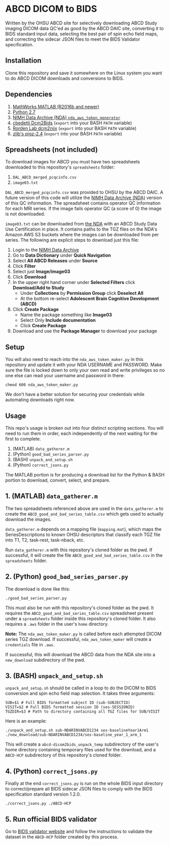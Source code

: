 # ABCD DICOM to BIDS

Written by the OHSU ABCD site for selectively downloading ABCD Study imaging DICOM data QC'ed as good by the ABCD DAIC site, converting it to BIDS standard input data, selecting the best pair of spin echo field maps, and correcting the sidecar JSON files to meet the BIDS Validator specification.

## Installation

Clone this repository and save it somewhere on the Linux system you want to do ABCD DICOM downloads and conversions to BIDS.

## Dependencies

1. [MathWorks MATLAB (R2016b and newer)](https://www.mathworks.com/products/matlab.html)
1. [Python 2.7](https://www.python.org/download/releases/2.7/)
1. [NIMH Data Archive (NDA) `nda_aws_token_generator`](https://github.com/NDAR/nda_aws_token_generator)
1. [cbedetti Dcm2Bids](https://github.com/cbedetti/Dcm2Bids) (`export` into your BASH `PATH` variable)
1. [Rorden Lab dcm2niix](https://github.com/rordenlab/dcm2niix) (`export` into your BASH `PATH` variable)
1. [zlib's pigz-2.4](https://zlib.net/pigz) (`export` into your BASH `PATH` variable)

## Spreadsheets (not included)

To download images for ABCD you must have two spreadsheets downloaded to this repository's `spreadsheets` folder:

1. `DAL_ABCD_merged_pcqcinfo.csv`
1. `image03.txt`

`DAL_ABCD_merged_pcqcinfo.csv` was provided to OHSU by the ABCD DAIC.  A future version of this code will utilize the [NIMH Data Archive (NDA)](https://ndar.nih.gov/) version of this QC information.  The spreadsheet contains operator QC information for each MRI series.  If the image fails operator QC (a score of 0) the image is not downloaded.

`image03.txt` can be downloaded from [the NDA](https://ndar.nih.gov/) with an ABCD Study Data Use Certification in place.  It contains paths to the TGZ files on the NDA's Amazon AWS S3 buckets where the images can be downloaded from per series.  The following are explicit steps to download just this file:

1. Login to the [NIMH Data Archive](https://ndar.nih.gov/)
1. Go to **Data Dictionary** under **Quick Navigation**
1. Select **All ABCD Releases** under **Source**
1. Click **Filter**
1. Select just **Image/image03**
1. Click **Download**
1. In the upper right hand corner under **Selected Filters** click **Download/Add to Study**
    - Under **Collections** by **Permission Group** click **Deselect All**
    - At the bottom re-select **Adolescent Brain Cognitive Development (ABCD)**
1. Click **Create Package**
    - Name the package something like **Image03**
    - Select Only **Include documentation**
    - Click **Create Package**
1. Download and use the **Package Manager** to download your package

## Setup

You will also need to reach into the `nda_aws_token_maker.py` in this repository and update it with your NDA USERNAME and PASSWORD.  Make sure the file is locked down to only your own read and write privileges so no one else can read your username and password in there:

```
chmod 600 nda_aws_token_maker.py
```

We don't have a better solution for securing your credentials while automating downloads right now.

## Usage

This repo's usage is broken out into four distinct scripting sections.  You will need to run them in order, each independently of the next waiting for the first to complete.

1. (MATLAB) `data_gatherer.m`
2. (Python) `good_bad_series_parser.py`
3. (BASH) `unpack_and_setup.sh`
4. (Python) `correct_jsons.py`

The MATLAB portion is for producing a download list for the Python & BASH portion to download, convert, select, and prepare.

## 1. (MATLAB) `data_gatherer.m`

The two spreadsheets referenced above are used in the `data_gatherer.m` to create the `ABCD_good_and_bad_series_table.csv` which gets used to actually download the images.

`data_gatherer.m` depends on a mapping file (`mapping.mat`), which maps the SeriesDescriptions to known OHSU descriptors that classify each TGZ file into T1, T2, task-rest, task-nback, etc.

Run `data_gatherer.m` with this repository's cloned folder as the pwd. If successful, it will create the file `ABCD_good_and_bad_series_table.csv` in the `spreadsheets` folder.

## 2. (Python) `good_bad_series_parser.py`

The download is done like this:

```
./good_bad_series_parser.py
```

This must also be run with this repository's cloned folder as the pwd. It requires the `ABCD_good_and_bad_series_table.csv` spreadsheet present under a `spreadsheets` folder inside this repository's cloned folder. It also requires a `.aws` folder in the user's `home` directory.

**Note:** The `nda_aws_token_maker.py` is called before each attempted DICOM series TGZ download. If successful, `nda_aws_token_maker` will create a `credentials` file in `.aws`.

If successful, this will download the ABCD data from the NDA site into a `new_download` subdirectory of the pwd.

## 3. (BASH) `unpack_and_setup.sh`

`unpack_and_setup.sh` should be called in a loop to do the DICOM to BIDS conversion and spin echo field map selection.  It takes three arguments:

```
SUB=$1 # Full BIDS formatted subject ID (sub-SUBJECTID)
VISIT=$2 # Full BIDS formatted session ID (ses-SESSIONID)
TGZDIR=$3 # Path to directory containing all TGZ files for SUB/VISIT
```

Here is an example:

```
./unpack_and_setup.sh sub-NDARINVABCD1234 ses-baselineYear1Arm1 ./new_download/sub-NDARINVABCD1234/ses-baseline_year_1_arm_1
```

This will create a `abcd-dicom2bids_unpack_temp` subdirectory of the user's home directory containing temporary files used for the download, and a `ABCD-HCP` subdirectory of this repository's cloned folder.

## 4. (Python) `correct_jsons.py`

Finally at the end `correct_jsons.py` is run on the whole BIDS input directory to correct/prepare all BIDS sidecar JSON files to comply with the BIDS specification standard version 1.2.0.

```
./correct_jsons.py ./ABCD-HCP
```

## 5. Run official BIDS validator

Go to [BIDS validator website](https://github.com/bids-standard/bids-validator) and follow the instructions to validate the dataset in the `ABCD-HCP` folder created by this process.
